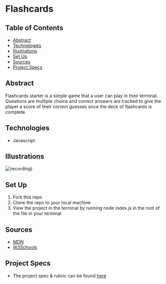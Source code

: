 # Flashcards

## Table of Contents
  - [Abstract](##Abstract)
  - [Technologies](##Technologies)
  - [Illustrations](##Illustrations)
  - [Set Up](##Set-Up)
  - [Sources](##Sources)
  - [Project Specs](##Project-Specs)

## Abstract

Flashcards starter is a simple game that a user can play in their terminal. Questions are multiple choice and correct answers are tracked to give the player a score of their correct guesses once the deck of flashcards is complete.

## Technologies
  - Javascript

## Illustrations
![recording](https://user-images.githubusercontent.com/63213406/125007559-b0cf9680-e01d-11eb-939b-342d537777da.gif))

## Set Up
1. Fork this repo  
2. Clone the repo to your local machine
3. View the project in the terminal by running node index.js in the root of the file in your terminal

## Sources
  - [MDN](http://developer.mozilla.org/en-US/)
  - [W3Schools](https://www.w3schools.com/)

## Project Specs
  - The project spec & rubric can be found [here](https://frontend.turing.edu/projects/flash-cards.html)
